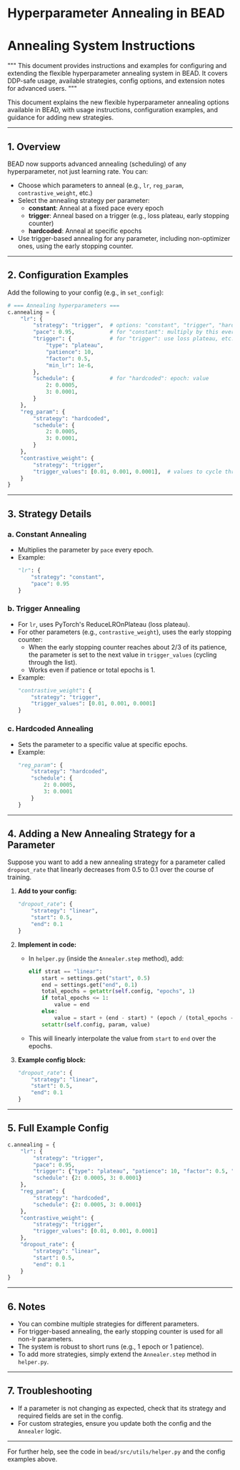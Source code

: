 # Hyperparameter Annealing in BEAD

# Annealing System Instructions

"""
This document provides instructions and examples for configuring and extending the flexible hyperparameter annealing system in BEAD.
It covers DDP-safe usage, available strategies, config options, and extension notes for advanced users.
"""

This document explains the new flexible hyperparameter annealing options available in BEAD, with usage instructions, configuration examples, and guidance for adding new strategies.

---

## 1. Overview

BEAD now supports advanced annealing (scheduling) of any hyperparameter, not just learning rate. You can:
- Choose which parameters to anneal (e.g., `lr`, `reg_param`, `contrastive_weight`, etc.)
- Select the annealing strategy per parameter:
  - **constant**: Anneal at a fixed pace every epoch
  - **trigger**: Anneal based on a trigger (e.g., loss plateau, early stopping counter)
  - **hardcoded**: Anneal at specific epochs
- Use trigger-based annealing for any parameter, including non-optimizer ones, using the early stopping counter.

---

## 2. Configuration Examples

Add the following to your config (e.g., in `set_config`):

```python
# === Annealing hyperparameters ===
c.annealing = {
    "lr": {
        "strategy": "trigger",  # options: "constant", "trigger", "hardcoded"
        "pace": 0.95,           # for "constant": multiply by this every epoch
        "trigger": {            # for "trigger": use loss plateau, etc.
            "type": "plateau",
            "patience": 10,
            "factor": 0.5,
            "min_lr": 1e-6,
        },
        "schedule": {           # for "hardcoded": epoch: value
            2: 0.0005,
            3: 0.0001,
        }
    },
    "reg_param": {
        "strategy": "hardcoded",
        "schedule": {
            2: 0.0005,
            3: 0.0001,
        }
    },
    "contrastive_weight": {
        "strategy": "trigger",
        "trigger_values": [0.01, 0.001, 0.0001],  # values to cycle through on each trigger
    }
}
```

---

## 3. Strategy Details

### a. Constant Annealing
- Multiplies the parameter by `pace` every epoch.
- Example:
  ```python
  "lr": {
      "strategy": "constant",
      "pace": 0.95
  }
  ```

### b. Trigger Annealing
- For `lr`, uses PyTorch's ReduceLROnPlateau (loss plateau).
- For other parameters (e.g., `contrastive_weight`), uses the early stopping counter:
  - When the early stopping counter reaches about 2/3 of its patience, the parameter is set to the next value in `trigger_values` (cycling through the list).
  - Works even if patience or total epochs is 1.
- Example:
  ```python
  "contrastive_weight": {
      "strategy": "trigger",
      "trigger_values": [0.01, 0.001, 0.0001]
  }
  ```

### c. Hardcoded Annealing
- Sets the parameter to a specific value at specific epochs.
- Example:
  ```python
  "reg_param": {
      "strategy": "hardcoded",
      "schedule": {
          2: 0.0005,
          3: 0.0001
      }
  }
  ```

---

## 4. Adding a New Annealing Strategy for a Parameter

Suppose you want to add a new annealing strategy for a parameter called `dropout_rate` that linearly decreases from 0.5 to 0.1 over the course of training.

1. **Add to your config:**
   ```python
   "dropout_rate": {
       "strategy": "linear",
       "start": 0.5,
       "end": 0.1
   }
   ```

2. **Implement in code:**
   - In `helper.py` (inside the `Annealer.step` method), add:
     ```python
     elif strat == "linear":
         start = settings.get("start", 0.5)
         end = settings.get("end", 0.1)
         total_epochs = getattr(self.config, "epochs", 1)
         if total_epochs <= 1:
             value = end
         else:
             value = start + (end - start) * (epoch / (total_epochs - 1))
         setattr(self.config, param, value)
     ```
   - This will linearly interpolate the value from `start` to `end` over the epochs.

3. **Example config block:**
   ```python
   "dropout_rate": {
       "strategy": "linear",
       "start": 0.5,
       "end": 0.1
   }
   ```

---

## 5. Full Example Config

```python
c.annealing = {
    "lr": {
        "strategy": "trigger",
        "pace": 0.95,
        "trigger": {"type": "plateau", "patience": 10, "factor": 0.5, "min_lr": 1e-6},
        "schedule": {2: 0.0005, 3: 0.0001}
    },
    "reg_param": {
        "strategy": "hardcoded",
        "schedule": {2: 0.0005, 3: 0.0001}
    },
    "contrastive_weight": {
        "strategy": "trigger",
        "trigger_values": [0.01, 0.001, 0.0001]
    },
    "dropout_rate": {
        "strategy": "linear",
        "start": 0.5,
        "end": 0.1
    }
}
```

---

## 6. Notes
- You can combine multiple strategies for different parameters.
- For trigger-based annealing, the early stopping counter is used for all non-lr parameters.
- The system is robust to short runs (e.g., 1 epoch or 1 patience).
- To add more strategies, simply extend the `Annealer.step` method in `helper.py`.

---

## 7. Troubleshooting
- If a parameter is not changing as expected, check that its strategy and required fields are set in the config.
- For custom strategies, ensure you update both the config and the `Annealer` logic.

---

For further help, see the code in `bead/src/utils/helper.py` and the config examples above.
